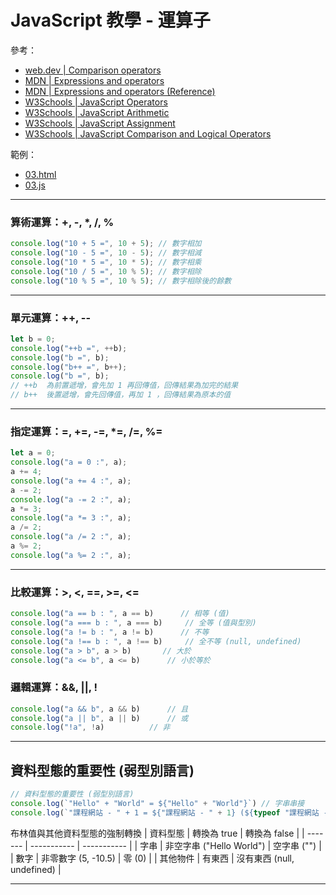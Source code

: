 # JavaScript 教學 - 運算子


參考：
* [web.dev | Comparison operators](https://web.dev/learn/javascript/comparison)
* [MDN | Expressions and operators](https://developer.mozilla.org/en-US/docs/Web/JavaScript/Guide/Expressions_and_operators)
* [MDN | Expressions and operators (Reference)](https://developer.mozilla.org/en-US/docs/Web/JavaScript/Reference#expressions_and_operators)
* [W3Schools | JavaScript Operators](https://www.w3schools.com/js/js_operators.asp)
* [W3Schools | JavaScript Arithmetic](https://www.w3schools.com/js/js_arithmetic.asp)
* [W3Schools | JavaScript Assignment](https://www.w3schools.com/js/js_assignment.asp)
* [W3Schools | JavaScript Comparison and Logical Operators](https://www.w3schools.com/js/js_comparisons.asp)

範例：
* [03.html](../demo/03.html)
* [03.js](../demo/03.js)

---

### 算術運算：+, -, *, /, %
```js
console.log("10 + 5 =", 10 + 5); // 數字相加
console.log("10 - 5 =", 10 - 5); // 數字相減
console.log("10 * 5 =", 10 * 5); // 數字相乘
console.log("10 / 5 =", 10 % 5); // 數字相除
console.log("10 % 5 =", 10 % 5); // 數字相除後的餘數
```

---

### 單元運算：++, --
```js
let b = 0;
console.log("++b =", ++b);
console.log("b =", b);
console.log("b++ =", b++);
console.log("b =", b);
// ++b	為前置遞增，會先加 1 再回傳值，回傳結果為加完的結果
// b++	後置遞增，會先回傳值，再加 1 ，回傳結果為原本的值
```

---

### 指定運算：=, +=, -=, *=, /=, %=
```js
let a = 0;
console.log("a = 0 :", a);
a += 4;
console.log("a += 4 :", a);
a -= 2;
console.log("a -= 2 :", a);
a *= 3;
console.log("a *= 3 :", a);
a /= 2;
console.log("a /= 2 :", a);
a %= 2;
console.log("a %= 2 :", a);
```

---

### 比較運算：>, <, ==, >=, <=
```js
console.log("a == b : ", a == b)      // 相等 (值)
console.log("a === b : ", a === b)     // 全等 (值與型別)
console.log("a != b : ", a != b)      // 不等
console.log("a !== b : ", a !== b)     // 全不等 (null, undefined)
console.log("a > b", a > b)       // 大於
console.log("a <= b", a <= b)      // 小於等於
```

### 邏輯運算：&&, ||, !
```js
console.log("a && b", a && b)      // 且
console.log("a || b", a || b)      // 或
console.log("!a", !a)          // 非
```

---

## 資料型態的重要性 (弱型別語言)
```js
// 資料型態的重要性 (弱型別語言)
console.log(`"Hello" + "World" = ${"Hello" + "World"}`) // 字串串接
console.log(`"課程網站 - " + 1 = ${"課程網站 - " + 1} (${typeof "課程網站 - " + 1}`);      // 把 1 轉換成字串後，字串串接
```
布林值與其他資料型態的強制轉換
| 資料型態 | 轉換為 true | 轉換為 false |
| ------- | ----------- | ----------- |
|  字串    | 非空字串 ("Hello World") | 空字串 ("") |
| 數字     | 非零數字 (5, -10.5)  | 零 (0) |
| 其他物件 | 有東西 | 沒有東西 (null, undefined) |

---
